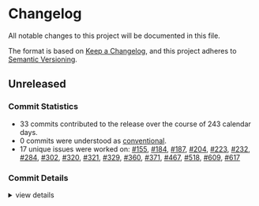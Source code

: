 # Changelog

All notable changes to this project will be documented in this file.

The format is based on [Keep a Changelog](https://keepachangelog.com/en/1.0.0/),
and this project adheres to [Semantic Versioning](https://semver.org/spec/v2.0.0.html).

## Unreleased

### Commit Statistics

<csr-read-only-do-not-edit/>

 - 33 commits contributed to the release over the course of 243 calendar days.
 - 0 commits were understood as [conventional](https://www.conventionalcommits.org).
 - 17 unique issues were worked on: [#155](https://github.com/hydro-project/hydroflow/issues/155), [#184](https://github.com/hydro-project/hydroflow/issues/184), [#187](https://github.com/hydro-project/hydroflow/issues/187), [#204](https://github.com/hydro-project/hydroflow/issues/204), [#223](https://github.com/hydro-project/hydroflow/issues/223), [#232](https://github.com/hydro-project/hydroflow/issues/232), [#284](https://github.com/hydro-project/hydroflow/issues/284), [#302](https://github.com/hydro-project/hydroflow/issues/302), [#320](https://github.com/hydro-project/hydroflow/issues/320), [#321](https://github.com/hydro-project/hydroflow/issues/321), [#329](https://github.com/hydro-project/hydroflow/issues/329), [#360](https://github.com/hydro-project/hydroflow/issues/360), [#371](https://github.com/hydro-project/hydroflow/issues/371), [#467](https://github.com/hydro-project/hydroflow/issues/467), [#518](https://github.com/hydro-project/hydroflow/issues/518), [#609](https://github.com/hydro-project/hydroflow/issues/609), [#617](https://github.com/hydro-project/hydroflow/issues/617)

### Commit Details

<csr-read-only-do-not-edit/>

<details><summary>view details</summary>

 * **[#155](https://github.com/hydro-project/hydroflow/issues/155)**
    - Add datalog frontend via a proc macro ([`fd3867f`](https://github.com/hydro-project/hydroflow/commit/fd3867fde4302aabd747ca81564dfba6016a6395))
 * **[#184](https://github.com/hydro-project/hydroflow/issues/184)**
    - Generate nested joins for rules with more than two RHS relations ([`863fdc8`](https://github.com/hydro-project/hydroflow/commit/863fdc8fea27d3b41dd3bd94212bee515a923340))
 * **[#187](https://github.com/hydro-project/hydroflow/issues/187)**
    - Emit relation filters when there are local constraints ([`28ed51b`](https://github.com/hydro-project/hydroflow/commit/28ed51bcd785a9098d42d4c1e6838c95831b42f4))
 * **[#204](https://github.com/hydro-project/hydroflow/issues/204)**
    - Use Rust Sitter release from crates.io ([`83ab8a5`](https://github.com/hydro-project/hydroflow/commit/83ab8a500c7aad0e4f82f95199954764ed67816f))
 * **[#223](https://github.com/hydro-project/hydroflow/issues/223)**
    - Add surface graph snapshot tests for datalog. ([`b235746`](https://github.com/hydro-project/hydroflow/commit/b2357466115dd2fe6257da01af855840f1ff33c9))
 * **[#232](https://github.com/hydro-project/hydroflow/issues/232)**
    - Extract parts of `expand_join_plan` into new functions. ([`3b79280`](https://github.com/hydro-project/hydroflow/commit/3b79280d900458b38be0cbc48c669465447f4873))
 * **[#284](https://github.com/hydro-project/hydroflow/issues/284)**
    - Rename source and dest surface syntax operators, fix #216 #276 ([`b7074eb`](https://github.com/hydro-project/hydroflow/commit/b7074ebb5d376493b52efe471b65f6e2c06fce7c))
 * **[#302](https://github.com/hydro-project/hydroflow/issues/302)**
    - Format `hydroflow_datalog` snaps w/ `prettyplease` ([`57be9a2`](https://github.com/hydro-project/hydroflow/commit/57be9a21c9b407155ef9418aec48156081ba141d))
 * **[#320](https://github.com/hydro-project/hydroflow/issues/320)**
    - Better mermaid graphs ([`f2ee139`](https://github.com/hydro-project/hydroflow/commit/f2ee139666da9ab72093dde80812df6bc7bc0193))
 * **[#321](https://github.com/hydro-project/hydroflow/issues/321)**
    - Better graphs for both mermaid and dot ([`876fb31`](https://github.com/hydro-project/hydroflow/commit/876fb3140374588c55b4a7ec7a51e7cf6317eb67))
 * **[#329](https://github.com/hydro-project/hydroflow/issues/329)**
    - Get hydroflow to compile to WASM ([`24354d2`](https://github.com/hydro-project/hydroflow/commit/24354d2e11c69e38e4e021aa4acf1525b376b2b1))
 * **[#360](https://github.com/hydro-project/hydroflow/issues/360)**
    - Preserve varnames info, display in mermaid, fix #327 ([`e7acecc`](https://github.com/hydro-project/hydroflow/commit/e7acecc480fbc2031e83777f58e7eb16603b8f26))
 * **[#371](https://github.com/hydro-project/hydroflow/issues/371)**
    - Get Datalog compiler to build on WASM ([`bef2435`](https://github.com/hydro-project/hydroflow/commit/bef24356a9696b494f89e014aec49063892b5b5e))
 * **[#467](https://github.com/hydro-project/hydroflow/issues/467)**
    - Parse error and return vector of diagnostics ([`1841f2c`](https://github.com/hydro-project/hydroflow/commit/1841f2c462a132272b1f0ffac51669fc1df2f593))
 * **[#518](https://github.com/hydro-project/hydroflow/issues/518)**
    - Attach spans to generated Hydroflow code in Dedalus ([`f00d865`](https://github.com/hydro-project/hydroflow/commit/f00d8655aa4404ddcc812e0decf8c1e48e62b0fd))
 * **[#609](https://github.com/hydro-project/hydroflow/issues/609)**
    - Update syn to 2.0 ([`2e7d802`](https://github.com/hydro-project/hydroflow/commit/2e7d8024f35893ef0abcb6851e370b00615f9562))
 * **[#617](https://github.com/hydro-project/hydroflow/issues/617)**
    - Update `Cargo.toml`s for publishing ([`a78ff9a`](https://github.com/hydro-project/hydroflow/commit/a78ff9aace6771787c2b72aad83be6ad8d49a828))
 * **Uncategorized**
    - Improve datalog diagnostic robustness ([`0b3e085`](https://github.com/hydro-project/hydroflow/commit/0b3e08521131989dfaee821c060a931771936f80))
    - Add persistence lifetimes to join #272 ([`47b2941`](https://github.com/hydro-project/hydroflow/commit/47b2941d74704792e5e2a7f30fa088c81c3ab506))
    - Add type guard before `Pivot` #263 ([`c215e8c`](https://github.com/hydro-project/hydroflow/commit/c215e8c4523a1e465eafa3320daa34d6cb35aa11))
    - Add type guard to `merge` #263 ([`6db3f60`](https://github.com/hydro-project/hydroflow/commit/6db3f6013a934b3087c8d116e61fbfc293e1baa0))
    - Emit type guards inline, configurable #263 ([`c6510da`](https://github.com/hydro-project/hydroflow/commit/c6510da4b4cb46ec026e3c1c69b5ce29b17c473c))
    - Add very good type guard to `join` op #263 ([`3ee9d33`](https://github.com/hydro-project/hydroflow/commit/3ee9d338c27859b31a057be53ee9251248ca235c))
    - Improve `Iterator`/`Pusherator` typeguards by erasing types, using local fns #263 ([`6413fa4`](https://github.com/hydro-project/hydroflow/commit/6413fa417cab0481e3db1adbcaf71525eb866cc9))
    - Rename variadics/tuple_list macros ([`91d37b0`](https://github.com/hydro-project/hydroflow/commit/91d37b022b1cd0ed590765c40ef43244027c8035))
    - Allow `clippy::uninlined-format-args` in `.cargo/config.toml` ([`17be5dd`](https://github.com/hydro-project/hydroflow/commit/17be5dd3993ee3239a3fbdb81572923479b0cc3e))
    - Add parsing of named ports (WIP, compiling) ([`bd8313c`](https://github.com/hydro-project/hydroflow/commit/bd8313cf59a30bb121c07d754099d92c13daa734))
    - Remove surface API, fix #224 ([`7b75f5e`](https://github.com/hydro-project/hydroflow/commit/7b75f5eb73046c3fe9f50970e05b4665bc0bf7fc))
    - Update datalog snapshots ([`6d9616e`](https://github.com/hydro-project/hydroflow/commit/6d9616e8740a98f16fbff84fa5b6e8295a1d9a15))
    - Update `recv_stream` to handle all `Stream`s instead of just `tokio::mpsc::unbounded_channel` ([`8b68c64`](https://github.com/hydro-project/hydroflow/commit/8b68c643b55e9a04f373bded939b512be4ee0d7f))
    - Use `DiMulGraph` in `flat_to_partitioned.rs` and `PartitionedGraph`, working ([`cdd45fe`](https://github.com/hydro-project/hydroflow/commit/cdd45fe8eeefaa997bc2d38386fb9d33daf47b50))
    - Update datalog codegen snapshots ([`9c9a27b`](https://github.com/hydro-project/hydroflow/commit/9c9a27b42c9855ab9d725214b68d66c6c273da2b))
    - Update datalog snapshot tests ([`c252b05`](https://github.com/hydro-project/hydroflow/commit/c252b0565bc86b37e5e25941ba1e9ed3c80d7863))
</details>

